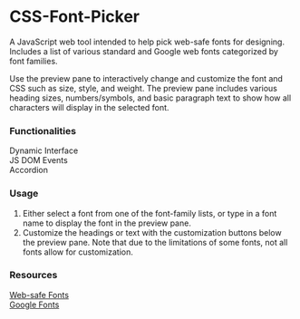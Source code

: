 # CSS-Font-Picker
A JavaScript web tool intended to help pick web-safe fonts for designing. Includes a list of various standard and Google web fonts categorized by font families. 

Use the preview pane to interactively change and customize the font and CSS such as size, style, and weight. The preview pane includes various heading sizes, numbers/symbols, and basic paragraph text to show how all characters will display in the selected font.

### Functionalities
Dynamic Interface \
JS DOM Events \
Accordion

### Usage
1. Either select a font from one of the font-family lists, or type in a font name to display the font in the preview pane. 
2. Customize the headings or text with the customization buttons below the preview pane. Note that due to the limitations of some fonts, not all fonts allow for customization.

### Resources
[Web-safe Fonts](https://blog.hubspot.com/website/web-safe-html-css-fonts) \
[Google Fonts](https://fonts.google.com/)
